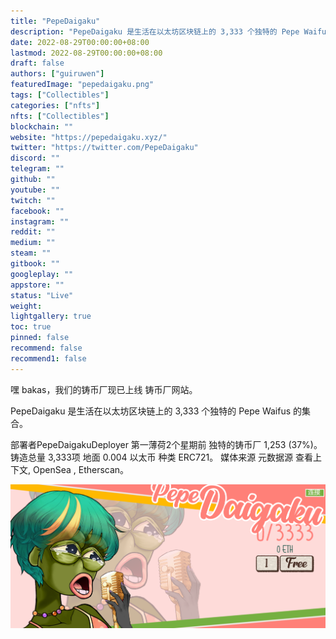 ```yaml
---
title: "PepeDaigaku"
description: "PepeDaigaku 是生活在以太坊区块链上的 3,333 个独特的 Pepe Waifus 的集合"
date: 2022-08-29T00:00:00+08:00
lastmod: 2022-08-29T00:00:00+08:00
draft: false
authors: ["guiruwen"]
featuredImage: "pepedaigaku.png"
tags: ["Collectibles"]
categories: ["nfts"]
nfts: ["Collectibles"]
blockchain: ""
website: "https://pepedaigaku.xyz/"
twitter: "https://twitter.com/PepeDaigaku"
discord: ""
telegram: ""
github: ""
youtube: ""
twitch: ""
facebook: ""
instagram: ""
reddit: ""
medium: ""
steam: ""
gitbook: ""
googleplay: ""
appstore: ""
status: "Live"
weight: 
lightgallery: true
toc: true
pinned: false
recommend: false
recommend1: false
---
```

嘿 bakas，我们的铸币厂现已上线 铸币厂网站。

PepeDaigaku 是生活在以太坊区块链上的 3,333 个独特的 Pepe Waifus 的集合。

部署者PepeDaigakuDeployer 第一薄荷2个星期前 独特的铸币厂 1,253 (37%)。
铸造总量 3,333项 地面 0.004 以太币 种类 ERC721。
媒体来源 元数据源  查看上下文, OpenSea , Etherscan。

![nft](01.png)